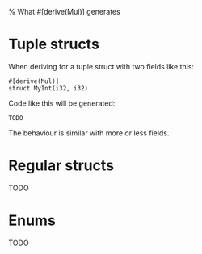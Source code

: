 % What #[derive(Mul)] generates

# Tuple structs

When deriving for a tuple struct with two fields like this:

```
#[derive(Mul)]
struct MyInt(i32, i32)
```

Code like this will be generated:

```
TODO
```

The behaviour is similar with more or less fields.



# Regular structs

TODO

# Enums

TODO
